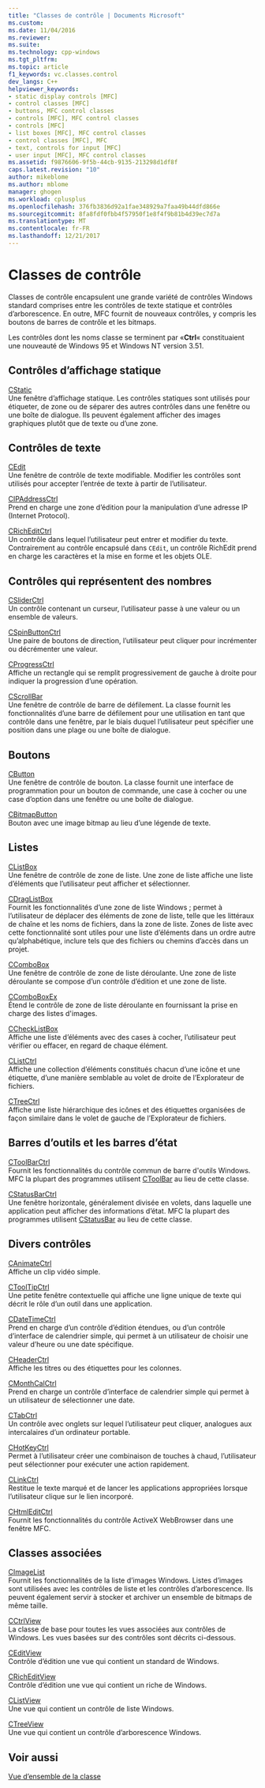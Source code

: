 ```yaml
---
title: "Classes de contrôle | Documents Microsoft"
ms.custom: 
ms.date: 11/04/2016
ms.reviewer: 
ms.suite: 
ms.technology: cpp-windows
ms.tgt_pltfrm: 
ms.topic: article
f1_keywords: vc.classes.control
dev_langs: C++
helpviewer_keywords:
- static display controls [MFC]
- control classes [MFC]
- buttons, MFC control classes
- controls [MFC], MFC control classes
- controls [MFC]
- list boxes [MFC], MFC control classes
- control classes [MFC], MFC
- text, controls for input [MFC]
- user input [MFC], MFC control classes
ms.assetid: f9876606-9f5b-44cb-9135-213298d1df8f
caps.latest.revision: "10"
author: mikeblome
ms.author: mblome
manager: ghogen
ms.workload: cplusplus
ms.openlocfilehash: 376fb3836d92a1fae348929a7faa49b44dfd866e
ms.sourcegitcommit: 8fa8fdf0fbb4f57950f1e8f4f9b81b4d39ec7d7a
ms.translationtype: MT
ms.contentlocale: fr-FR
ms.lasthandoff: 12/21/2017
---
```

# <a name="control-classes"></a>Classes de contrôle
Classes de contrôle encapsulent une grande variété de contrôles Windows standard comprises entre les contrôles de texte statique et contrôles d’arborescence. En outre, MFC fournit de nouveaux contrôles, y compris les boutons de barres de contrôle et les bitmaps.  
  
 Les contrôles dont les noms classe se terminent par «**Ctrl**« constituaient une nouveauté de Windows 95 et Windows NT version 3.51.  
  
## <a name="static-display-controls"></a>Contrôles d’affichage statique  
 [CStatic](../mfc/reference/cstatic-class.md)  
 Une fenêtre d’affichage statique. Les contrôles statiques sont utilisés pour étiqueter, de zone ou de séparer des autres contrôles dans une fenêtre ou une boîte de dialogue. Ils peuvent également afficher des images graphiques plutôt que de texte ou d’une zone.  
  
## <a name="text-controls"></a>Contrôles de texte  
 [CEdit](../mfc/reference/cedit-class.md)  
 Une fenêtre de contrôle de texte modifiable. Modifier les contrôles sont utilisés pour accepter l’entrée de texte à partir de l’utilisateur.  
  
 [CIPAddressCtrl](../mfc/reference/cipaddressctrl-class.md)  
 Prend en charge une zone d’édition pour la manipulation d’une adresse IP (Internet Protocol).  
  
 [CRichEditCtrl](../mfc/reference/cricheditctrl-class.md)  
 Un contrôle dans lequel l’utilisateur peut entrer et modifier du texte. Contrairement au contrôle encapsulé dans `CEdit`, un contrôle RichEdit prend en charge les caractères et la mise en forme et les objets OLE.  
  
## <a name="controls-that-represent-numbers"></a>Contrôles qui représentent des nombres  
 [CSliderCtrl](../mfc/reference/csliderctrl-class.md)  
 Un contrôle contenant un curseur, l’utilisateur passe à une valeur ou un ensemble de valeurs.  
  
 [CSpinButtonCtrl](../mfc/reference/cspinbuttonctrl-class.md)  
 Une paire de boutons de direction, l’utilisateur peut cliquer pour incrémenter ou décrémenter une valeur.  
  
 [CProgressCtrl](../mfc/reference/cprogressctrl-class.md)  
 Affiche un rectangle qui se remplit progressivement de gauche à droite pour indiquer la progression d’une opération.  
  
 [CScrollBar](../mfc/reference/cscrollbar-class.md)  
 Une fenêtre de contrôle de barre de défilement. La classe fournit les fonctionnalités d’une barre de défilement pour une utilisation en tant que contrôle dans une fenêtre, par le biais duquel l’utilisateur peut spécifier une position dans une plage ou une boîte de dialogue.  
  
## <a name="buttons"></a>Boutons  
 [CButton](../mfc/reference/cbutton-class.md)  
 Une fenêtre de contrôle de bouton. La classe fournit une interface de programmation pour un bouton de commande, une case à cocher ou une case d’option dans une fenêtre ou une boîte de dialogue.  
  
 [CBitmapButton](../mfc/reference/cbitmapbutton-class.md)  
 Bouton avec une image bitmap au lieu d’une légende de texte.  
  
## <a name="lists"></a>Listes  
 [CListBox](../mfc/reference/clistbox-class.md)  
 Une fenêtre de contrôle de zone de liste. Une zone de liste affiche une liste d’éléments que l’utilisateur peut afficher et sélectionner.  
  
 [CDragListBox](../mfc/reference/cdraglistbox-class.md)  
 Fournit les fonctionnalités d’une zone de liste Windows ; permet à l’utilisateur de déplacer des éléments de zone de liste, telle que les littéraux de chaîne et les noms de fichiers, dans la zone de liste. Zones de liste avec cette fonctionnalité sont utiles pour une liste d’éléments dans un ordre autre qu’alphabétique, inclure tels que des fichiers ou chemins d’accès dans un projet.  
  
 [CComboBox](../mfc/reference/ccombobox-class.md)  
 Une fenêtre de contrôle de zone de liste déroulante. Une zone de liste déroulante se compose d’un contrôle d’édition et une zone de liste.  
  
 [CComboBoxEx](../mfc/reference/ccomboboxex-class.md)  
 Étend le contrôle de zone de liste déroulante en fournissant la prise en charge des listes d'images.  
  
 [CCheckListBox](../mfc/reference/cchecklistbox-class.md)  
 Affiche une liste d’éléments avec des cases à cocher, l’utilisateur peut vérifier ou effacer, en regard de chaque élément.  
  
 [CListCtrl](../mfc/reference/clistctrl-class.md)  
 Affiche une collection d’éléments constitués chacun d’une icône et une étiquette, d’une manière semblable au volet de droite de l’Explorateur de fichiers.  
  
 [CTreeCtrl](../mfc/reference/ctreectrl-class.md)  
 Affiche une liste hiérarchique des icônes et des étiquettes organisées de façon similaire dans le volet de gauche de l’Explorateur de fichiers.  
  
## <a name="toolbars-and-status-bars"></a>Barres d’outils et les barres d’état  
 [CToolBarCtrl](../mfc/reference/ctoolbarctrl-class.md)  
 Fournit les fonctionnalités du contrôle commun de barre d'outils Windows. MFC la plupart des programmes utilisent [CToolBar](../mfc/reference/ctoolbar-class.md) au lieu de cette classe.  
  
 [CStatusBarCtrl](../mfc/reference/cstatusbarctrl-class.md)  
 Une fenêtre horizontale, généralement divisée en volets, dans laquelle une application peut afficher des informations d’état. MFC la plupart des programmes utilisent [CStatusBar](../mfc/reference/cstatusbar-class.md) au lieu de cette classe.  
  
## <a name="miscellaneous-controls"></a>Divers contrôles  
 [CAnimateCtrl](../mfc/reference/canimatectrl-class.md)  
 Affiche un clip vidéo simple.  
  
 [CToolTipCtrl](../mfc/reference/ctooltipctrl-class.md)  
 Une petite fenêtre contextuelle qui affiche une ligne unique de texte qui décrit le rôle d’un outil dans une application.  
  
 [CDateTimeCtrl](../mfc/reference/cdatetimectrl-class.md)  
 Prend en charge d’un contrôle d’édition étendues, ou d’un contrôle d’interface de calendrier simple, qui permet à un utilisateur de choisir une valeur d’heure ou une date spécifique.  
  
 [CHeaderCtrl](../mfc/reference/cheaderctrl-class.md)  
 Affiche les titres ou des étiquettes pour les colonnes.  
  
 [CMonthCalCtrl](../mfc/reference/cmonthcalctrl-class.md)  
 Prend en charge un contrôle d’interface de calendrier simple qui permet à un utilisateur de sélectionner une date.  
  
 [CTabCtrl](../mfc/reference/ctabctrl-class.md)  
 Un contrôle avec onglets sur lequel l’utilisateur peut cliquer, analogues aux intercalaires d’un ordinateur portable.  
  
 [CHotKeyCtrl](../mfc/reference/chotkeyctrl-class.md)  
 Permet à l’utilisateur créer une combinaison de touches à chaud, l’utilisateur peut sélectionner pour exécuter une action rapidement.  
  
 [CLinkCtrl](../mfc/reference/clinkctrl-class.md)  
 Restitue le texte marqué et de lancer les applications appropriées lorsque l’utilisateur clique sur le lien incorporé.  
  
 [CHtmlEditCtrl](../mfc/reference/chtmleditctrl-class.md)  
 Fournit les fonctionnalités du contrôle ActiveX WebBrowser dans une fenêtre MFC.  
  
## <a name="related-classes"></a>Classes associées  
 [CImageList](../mfc/reference/cimagelist-class.md)  
 Fournit les fonctionnalités de la liste d’images Windows. Listes d’images sont utilisées avec les contrôles de liste et les contrôles d’arborescence. Ils peuvent également servir à stocker et archiver un ensemble de bitmaps de même taille.  
  
 [CCtrlView](../mfc/reference/cctrlview-class.md)  
 La classe de base pour toutes les vues associées aux contrôles de Windows. Les vues basées sur des contrôles sont décrits ci-dessous.  
  
 [CEditView](../mfc/reference/ceditview-class.md)  
 Contrôle d’édition une vue qui contient un standard de Windows.  
  
 [CRichEditView](../mfc/reference/cricheditview-class.md)  
 Contrôle d’édition une vue qui contient un riche de Windows.  
  
 [CListView](../mfc/reference/clistview-class.md)  
 Une vue qui contient un contrôle de liste Windows.  
  
 [CTreeView](../mfc/reference/ctreeview-class.md)  
 Une vue qui contient un contrôle d’arborescence Windows.  
  
## <a name="see-also"></a>Voir aussi  
 [Vue d’ensemble de la classe](../mfc/class-library-overview.md)

